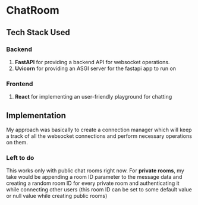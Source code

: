 # ChatRoom

## Tech Stack Used
### Backend
1. **FastAPI** for providing a backend API for websocket operations.
2. **Uvicorn** for providing an ASGI server for the fastapi app to run on

### Frontend
1. **React** for implementing an user-friendly playground for chatting

## Implementation
My approach was basically to create a connection manager which will keep a track of all the websocket connections and perform necessary operations on them.

### Left to do
This works only with public chat rooms right now. For **private rooms**, my take would be appending a room ID parameter to the message data and creating a random room ID for every private room and authenticating it while connecting other users (this room ID can be set to some default value or null value while creating public rooms)